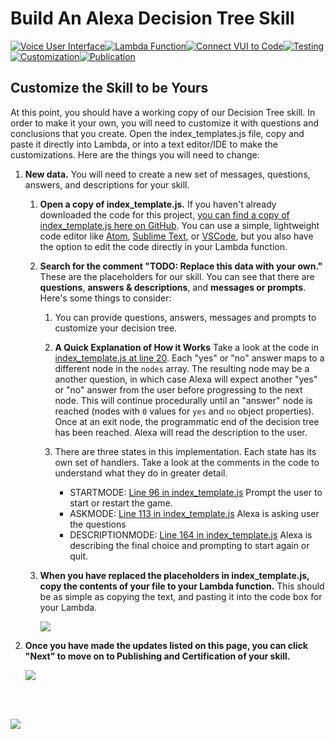 # Build An Alexa Decision Tree Skill

[![Voice User Interface](https://m.media-amazon.com/images/G/01/mobile-apps/dex/alexa/alexa-skills-kit/tutorials/navigation/1-locked._TTH_.png)](./1-voice-user-interface.md)[![Lambda Function](https://m.media-amazon.com/images/G/01/mobile-apps/dex/alexa/alexa-skills-kit/tutorials/navigation/2-locked._TTH_.png)](./2-lambda-function.md)[![Connect VUI to Code](https://m.media-amazon.com/images/G/01/mobile-apps/dex/alexa/alexa-skills-kit/tutorials/navigation/3-locked._TTH_.png)](./3-connect-vui-to-code.md)[![Testing](https://m.media-amazon.com/images/G/01/mobile-apps/dex/alexa/alexa-skills-kit/tutorials/navigation/4-locked._TTH_.png)](./4-testing.md)[![Customization](https://m.media-amazon.com/images/G/01/mobile-apps/dex/alexa/alexa-skills-kit/tutorials/navigation/5-on._TTH_.png)](./5-customization.md)[![Publication](https://m.media-amazon.com/images/G/01/mobile-apps/dex/alexa/alexa-skills-kit/tutorials/navigation/6-off._TTH_.png)](./6-publication.md)


## Customize the Skill to be Yours

At this point, you should have a working copy of our Decision Tree skill.  In order to make it your own, you will need to customize it with questions and conclusions that you create.  Open the index_templates.js file, copy and paste it directly into Lambda, or into a text editor/IDE to make the customizations. Here are the things you will need to change:

1.  **New data.** You will need to create a new set of messages, questions, answers, and descriptions for your skill.

    1.  **Open a copy of index_template.js.** If you haven't already downloaded the code for this project, [you can find a copy of index_template.js here on GitHub](https://github.com/alexa/skill-sample-nodejs-decision-tree/blob/master/src/index_template.js).  You can use a simple, lightweight code editor like [Atom](http://atom.io), [Sublime Text](http://sublimetext.com), or [VSCode](http://code.visualstudio.com), but you also have the option to edit the code directly in your Lambda function.

    2.  **Search for the comment "TODO: Replace this data with your own."**  These are the placeholders for our skill.  You can see that there are **questions**, **answers & descriptions**, and **messages or prompts**. Here's some things to consider:

        1. You can provide questions, answers, messages and prompts to customize your decision tree.

        2. **A Quick Explanation of How it Works** Take a look at the code in [index_template.js at line 20](https://github.com/alexa/skill-sample-nodejs-decision-tree/blob/master/src/index_template.js#L20). Each "yes" or "no" answer maps to a different node in the `nodes` array. The resulting node may be a another question, in which case Alexa will expect another "yes" or "no" answer from the user before progressing to the next node. This will continue procedurally until an "answer" node is reached (nodes with `0` values for `yes` and `no` object properties). Once at an exit node, the programmatic end of the decision tree has been reached. Alexa will read the description to the user.

        3. There are three states in this implementation. Each state has its own set of handlers. Take a look at the comments in the code to understand what they do in greater detail.

            *  STARTMODE: [Line 96 in index_template.js](https://github.com/alexa/skill-sample-nodejs-decision-tree/blob/master/src/index_template.js#L96)
            Prompt the user to start or restart the game.
            *  ASKMODE: [Line 113 in index_template.js](https://github.com/alexa/skill-sample-nodejs-decision-tree/blob/master/src/index_template.js#L113)
            Alexa is asking user the questions
            *  DESCRIPTIONMODE: [Line 164 in index_template.js](https://github.com/alexa/skill-sample-nodejs-decision-tree/blob/master/src/index_template.js#L164)
            Alexa is describing the final choice and prompting to start again or quit.


    3.  **When you have replaced the placeholders in index_template.js, copy the contents of your file to your Lambda function.**  This should be as simple as copying the text, and pasting it into the code box for your Lambda.

        <img src="https://m.media-amazon.com/images/G/01/mobile-apps/dex/alexa/alexa-skills-kit/tutorials/quiz-game/5-1-5-lambda-code-box._TTH_.png" />


4.  **Once you have made the updates listed on this page, you can click "Next" to move on to Publishing and Certification of your skill.**

    <a href="6-publication.md"><img src="https://m.media-amazon.com/images/G/01/mobile-apps/dex/alexa/alexa-skills-kit/tutorials/quiz-game/3-7-next-button._TTH_.png" /></a>

<br/><br/>

<a href="./6-publication.md"><img src="https://m.media-amazon.com/images/G/01/mobile-apps/dex/alexa/alexa-skills-kit/tutorials/general/buttons/button_next_publication._TTH_.png" /></a>


<img height="1" width="1" src="https://www.facebook.com/tr?id=1847448698846169&ev=PageView&noscript=1"/>
